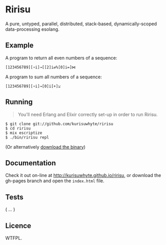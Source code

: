 Ririsu
======

A pure, untyped, parallel, distributed, stack-based, dynamically-scoped
data-processing esolang.


## Example

A program to return all even numbers of a sequence:

    [123456789][∘i]→[[2]i⇄%[0]i=]⋈
    
A program to sum all numbers of a sequence:

    [123456789][∘i]→[0]i[+]⚺


## Running

> You'll need Erlang and Elixir correctly set-up in order to run Ririsu.

    $ git clone git://github.com/kurisuwhyte/ririsu
    $ cd ririsu
    $ mix escriptize
    $ ./bin/ririsu repl

(Or alternatively [download the binary](https://github.com/kurisuwhyte/ririsu/releases/download/0.4.1/ririsu))


## Documentation

Check it out on-line at http://kurisuwhyte.github.io/ririsu, or download the
gh-pages branch and open the `index.html` file.


## Tests

( ... )


## Licence

WTFPL.
